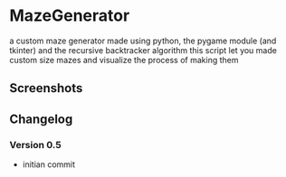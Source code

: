 # MazeGenerator
a custom maze generator made using python, the pygame module (and tkinter) and the recursive backtracker algorithm
this script let you made custom size mazes and visualize the process of making them

## Screenshots

## Changelog
### Version 0.5
- initian commit
